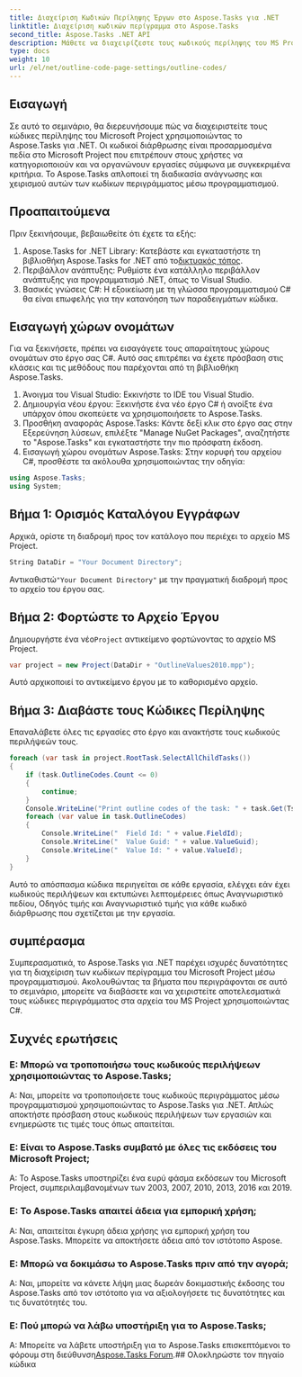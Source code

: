 ```yaml
---
title: Διαχείριση Κωδικών Περίληψης Έργων στο Aspose.Tasks για .NET
linktitle: Διαχείριση κωδικών περίγραμμα στο Aspose.Tasks
second_title: Aspose.Tasks .NET API
description: Μάθετε να διαχειρίζεστε τους κωδικούς περίληψης του MS Project με το Aspose.Tasks για .NET. Απλοποιήστε την οργάνωση του έργου χωρίς κόπο.
type: docs
weight: 10
url: /el/net/outline-code-page-settings/outline-codes/
---
```

## Εισαγωγή
Σε αυτό το σεμινάριο, θα διερευνήσουμε πώς να διαχειριστείτε τους κώδικες περίληψης του Microsoft Project χρησιμοποιώντας το Aspose.Tasks για .NET. Οι κωδικοί διάρθρωσης είναι προσαρμοσμένα πεδία στο Microsoft Project που επιτρέπουν στους χρήστες να κατηγοριοποιούν και να οργανώνουν εργασίες σύμφωνα με συγκεκριμένα κριτήρια. Το Aspose.Tasks απλοποιεί τη διαδικασία ανάγνωσης και χειρισμού αυτών των κωδίκων περιγράμματος μέσω προγραμματισμού.
## Προαπαιτούμενα
Πριν ξεκινήσουμε, βεβαιωθείτε ότι έχετε τα εξής:
1.  Aspose.Tasks for .NET Library: Κατεβάστε και εγκαταστήστε τη βιβλιοθήκη Aspose.Tasks for .NET από το[δικτυακός τόπος](https://releases.aspose.com/tasks/net/).
2. Περιβάλλον ανάπτυξης: Ρυθμίστε ένα κατάλληλο περιβάλλον ανάπτυξης για προγραμματισμό .NET, όπως το Visual Studio.
3. Βασικές γνώσεις C#: Η εξοικείωση με τη γλώσσα προγραμματισμού C# θα είναι επωφελής για την κατανόηση των παραδειγμάτων κώδικα.

## Εισαγωγή χώρων ονομάτων
Για να ξεκινήσετε, πρέπει να εισαγάγετε τους απαραίτητους χώρους ονομάτων στο έργο σας C#. Αυτό σας επιτρέπει να έχετε πρόσβαση στις κλάσεις και τις μεθόδους που παρέχονται από τη βιβλιοθήκη Aspose.Tasks.
1. Άνοιγμα του Visual Studio: Εκκινήστε το IDE του Visual Studio.
2. Δημιουργία νέου έργου: Ξεκινήστε ένα νέο έργο C# ή ανοίξτε ένα υπάρχον όπου σκοπεύετε να χρησιμοποιήσετε το Aspose.Tasks.
3. Προσθήκη αναφοράς Aspose.Tasks: Κάντε δεξί κλικ στο έργο σας στην Εξερεύνηση λύσεων, επιλέξτε "Manage NuGet Packages", αναζητήστε το "Aspose.Tasks" και εγκαταστήστε την πιο πρόσφατη έκδοση.
4. Εισαγωγή χώρου ονομάτων Aspose.Tasks: Στην κορυφή του αρχείου C#, προσθέστε τα ακόλουθα χρησιμοποιώντας την οδηγία:
```csharp
using Aspose.Tasks;
using System;

```
## Βήμα 1: Ορισμός Καταλόγου Εγγράφων
Αρχικά, ορίστε τη διαδρομή προς τον κατάλογο που περιέχει το αρχείο MS Project.
```csharp
String DataDir = "Your Document Directory";
```
 Αντικαθιστώ`"Your Document Directory"` με την πραγματική διαδρομή προς το αρχείο του έργου σας.
## Βήμα 2: Φορτώστε το Αρχείο Έργου
 Δημιουργήστε ένα νέο`Project` αντικείμενο φορτώνοντας το αρχείο MS Project.
```csharp
var project = new Project(DataDir + "OutlineValues2010.mpp");
```
Αυτό αρχικοποιεί το αντικείμενο έργου με το καθορισμένο αρχείο.
## Βήμα 3: Διαβάστε τους Κώδικες Περίληψης
Επαναλάβετε όλες τις εργασίες στο έργο και ανακτήστε τους κωδικούς περιλήψεών τους.
```csharp
foreach (var task in project.RootTask.SelectAllChildTasks())
{
    if (task.OutlineCodes.Count <= 0)
    {
        continue;
    }
    Console.WriteLine("Print outline codes of the task: " + task.Get(Tsk.Name));
    foreach (var value in task.OutlineCodes)
    {
        Console.WriteLine("  Field Id: " + value.FieldId);
        Console.WriteLine("  Value Guid: " + value.ValueGuid);
        Console.WriteLine("  Value Id: " + value.ValueId);
    }
}
```
Αυτό το απόσπασμα κώδικα περιηγείται σε κάθε εργασία, ελέγχει εάν έχει κωδικούς περιλήψεων και εκτυπώνει λεπτομέρειες όπως Αναγνωριστικό πεδίου, Οδηγός τιμής και Αναγνωριστικό τιμής για κάθε κωδικό διάρθρωσης που σχετίζεται με την εργασία.

## συμπέρασμα
Συμπερασματικά, το Aspose.Tasks για .NET παρέχει ισχυρές δυνατότητες για τη διαχείριση των κωδίκων περίγραμμα του Microsoft Project μέσω προγραμματισμού. Ακολουθώντας τα βήματα που περιγράφονται σε αυτό το σεμινάριο, μπορείτε να διαβάσετε και να χειριστείτε αποτελεσματικά τους κώδικες περιγράμματος στα αρχεία του MS Project χρησιμοποιώντας C#.
## Συχνές ερωτήσεις
### Ε: Μπορώ να τροποποιήσω τους κωδικούς περιλήψεων χρησιμοποιώντας το Aspose.Tasks;
Α: Ναι, μπορείτε να τροποποιήσετε τους κωδικούς περιγράμματος μέσω προγραμματισμού χρησιμοποιώντας το Aspose.Tasks για .NET. Απλώς αποκτήστε πρόσβαση στους κωδικούς περιλήψεων των εργασιών και ενημερώστε τις τιμές τους όπως απαιτείται.
### Ε: Είναι το Aspose.Tasks συμβατό με όλες τις εκδόσεις του Microsoft Project;
Α: Το Aspose.Tasks υποστηρίζει ένα ευρύ φάσμα εκδόσεων του Microsoft Project, συμπεριλαμβανομένων των 2003, 2007, 2010, 2013, 2016 και 2019.
### Ε: Το Aspose.Tasks απαιτεί άδεια για εμπορική χρήση;
Α: Ναι, απαιτείται έγκυρη άδεια χρήσης για εμπορική χρήση του Aspose.Tasks. Μπορείτε να αποκτήσετε άδεια από τον ιστότοπο Aspose.
### Ε: Μπορώ να δοκιμάσω το Aspose.Tasks πριν από την αγορά;
Α: Ναι, μπορείτε να κάνετε λήψη μιας δωρεάν δοκιμαστικής έκδοσης του Aspose.Tasks από τον ιστότοπο για να αξιολογήσετε τις δυνατότητες και τις δυνατότητές του.
### Ε: Πού μπορώ να λάβω υποστήριξη για το Aspose.Tasks;
 Α: Μπορείτε να λάβετε υποστήριξη για το Aspose.Tasks επισκεπτόμενοι το φόρουμ στη διεύθυνση[Aspose.Tasks Forum](https://forum.aspose.com/c/tasks/15).## Ολοκληρώστε τον πηγαίο κώδικα